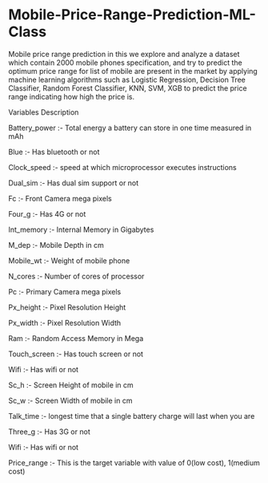 # Mobile-Price-Range-Prediction-ML-Class
Mobile price range prediction in this we explore and analyze a dataset which contain 2000 mobile phones specification, and try to predict the optimum price range for list of mobile are present in the market by applying machine learning algorithms such as Logistic Regression, Decision Tree Classifier, Random Forest Classifier, KNN, SVM, XGB to predict the price range indicating how high the price is.


Variables Description

Battery_power :- Total energy a battery can store in one time measured in mAh

Blue :- Has bluetooth or not

Clock_speed :- speed at which microprocessor executes instructions

Dual_sim :- Has dual sim support or not

Fc :- Front Camera mega pixels

Four_g :- Has 4G or not

Int_memory :- Internal Memory in Gigabytes

M_dep :- Mobile Depth in cm

Mobile_wt :- Weight of mobile phone

N_cores :- Number of cores of processor

Pc :- Primary Camera mega pixels

Px_height :- Pixel Resolution Height

Px_width :- Pixel Resolution Width

Ram :- Random Access Memory in Mega

Touch_screen :- Has touch screen or not

Wifi :- Has wifi or not

Sc_h :- Screen Height of mobile in cm

Sc_w :- Screen Width of mobile in cm

Talk_time :- longest time that a single battery charge will last when you are

Three_g :- Has 3G or not

Wifi :- Has wifi or not

Price_range :- This is the target variable with value of 0(low cost), 1(medium cost)
